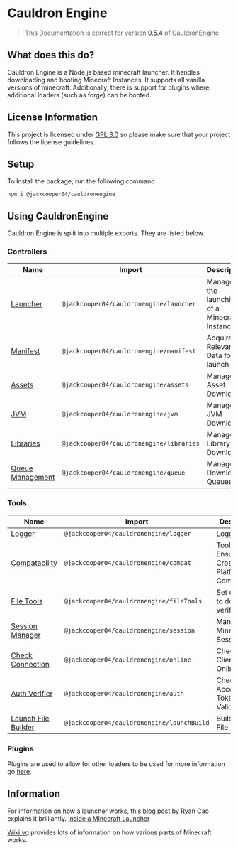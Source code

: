 # Cauldron Engine

> This Documentation is correct for version [0.5.4](https://github.com/jackcooper04/CauldronEngine/releases/tag/0.5.4) of CauldronEngine

## What does this do?
Cauldron Engine is a Node.js based minecraft launcher. It handles downloading and booting Minecraft Instances. It supports all vanilla versions of minecraft. Additionally, there is support for plugins where additional loaders (such as forge) can be booted.

## License Information
This project is licensed under [GPL 3.0](https://choosealicense.com/licenses/gpl-3.0/) so please make sure that your project follows the license guidelines.

## Setup

To Install the package, run the following command

```
npm i @jackcooper04/cauldronengine
```

## Using CauldronEngine

Cauldron Engine is split into multiple exports. They are listed below.

### Controllers

| Name                                                                     | Import                                       | Description                                   |
|--------------------------------------------------------------------------|----------------------------------------------|-----------------------------------------------|
| [Launcher](https://docs.cauldronmc.com/engine/controllers/launcher)      | ```@jackcooper04/cauldronengine/launcher```  | Manages the launching of a Minecraft Instance |
| [Manifest](https://docs.cauldronmc.com/engine/controllers/manifest)      | ```@jackcooper04/cauldronengine/manifest```  | Acquires Relevant Data for launch             |
| [Assets](https://docs.cauldronmc.com/engine/controllers/asset)           | ```@jackcooper04/cauldronengine/assets```    | Manages Asset Download                        |
| [JVM](https://docs.cauldronmc.com/engine/controllers/jvm)                | ```@jackcooper04/cauldronengine/jvm```       | Manages JVM Download                          |
| [Libraries](https://docs.cauldronmc.com/engine/controllers/library)      | ```@jackcooper04/cauldronengine/libraries``` | Manages Library Download                      |
| [Queue Management](https://docs.cauldronmc.com/engine/controllers/queue) | ```@jackcooper04/cauldronengine/queue```     | Manages Download Queues                       |

### Tools

| Name                                                                    | Import                                         | Description                                 |
|-------------------------------------------------------------------------|------------------------------------------------|---------------------------------------------|
| [Logger](https://docs.cauldronmc.com/engine/tools/logger)               | ```@jackcooper04/cauldronengine/logger```      | Logging                                     |
| [Compatability](https://docs.cauldronmc.com/engine/tools/compat)        | ```@jackcooper04/cauldronengine/compat```      | Tool to Ensure Cross-Platform Compatability |
| [File Tools](https://docs.cauldronmc.com/engine/tools/file)             | ```@jackcooper04/cauldronengine/fileTools```   | Set of Tools to download / verify files     |
| [Session Manager](https://docs.cauldronmc.com/engine/tools/session)     | ```@jackcooper04/cauldronengine/session```     | Manages Minecraft Sessions                  |
| [Check Connection](https://docs.cauldronmc.com/engine/tools/connection) | ```@jackcooper04/cauldronengine/online```      | Checks if Client is Online                  |
| [Auth Verifier](https://docs.cauldronmc.com/engine/tools/auth)          | ```@jackcooper04/cauldronengine/auth```        | Check Access Token Validity                 |
| [Launch File Builder](https://docs.cauldronmc.com/engine/tools/launch)  | ```@jackcooper04/cauldronengine/launchBuild``` | Builds launch File                          |


### Plugins

Plugins are used to allow for other loaders to be used for more information go [here]().



## Information

For information on how a launcher works, this blog post by Ryan Cao explains it brilliantly.
[Inside a Minecraft Launcher](https://ryanccn.dev/posts/inside-a-minecraft-launcher/)

[Wiki.vg](https://wiki.vg/) provides lots of information on how various parts of Minecraft works.